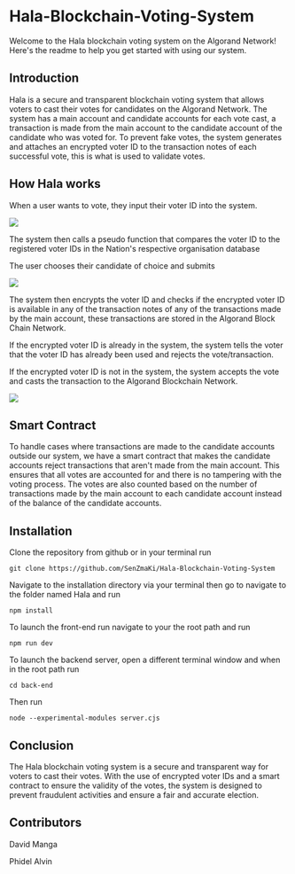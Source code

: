 # Hala-Blockchain-Voting-System
Welcome to the Hala blockchain voting system on the Algorand Network! Here's the readme to help you get started with using our system.

## Introduction
Hala is a secure and transparent blockchain voting system that allows voters to cast their votes for candidates on the Algorand Network. The system has a main account and candidate accounts for each vote cast, a transaction is made from the main account to the candidate account of the candidate who was voted for. 
To prevent fake votes, the system generates and attaches an encrypted voter ID to the transaction notes of each successful vote, this is what is used to validate votes.

## How Hala works

When a user wants to vote, they input their voter ID into the system.

<image src="https://raw.githubusercontent.com/SenZmaKi/Hala-Blockchain-Voting-System/master/screenshots/input-voter-id.jpeg">

The system then calls a pseudo function that compares the voter ID to the registered voter IDs in the Nation's respective organisation database

The user chooses their candidate of choice and submits

<image src="https://raw.githubusercontent.com/SenZmaKi/Hala-Blockchain-Voting-System/master/screenshots/choose-candidate.jpeg">

The system then encrypts the voter ID and checks if the encrypted voter ID is available in any of the transaction notes of any of the transactions made by the main account, these transactions are stored in the Algorand Block Chain Network. 

If the encrypted voter ID is already in the system, the system tells the voter that the voter ID has already been used and rejects the vote/transaction.

If the encrypted voter ID is not in the system, the system accepts the vote and casts the transaction to the Algorand Blockchain Network.

<image src="https://raw.githubusercontent.com/SenZmaKi/Hala-Blockchain-Voting-System/master/screenshots/succesful-vote.jpeg">

## Smart Contract
To handle cases where transactions are made to the candidate accounts outside our system, we have a smart contract that makes the candidate accounts reject transactions that aren't made from the main account. This ensures that all votes are accounted for and there is no tampering with the voting process.
The votes are also counted based on the number of transactions made by the main account to each candidate account instead of the balance of the candidate accounts.


## Installation
Clone the repository from github or in your terminal run

```git clone https://github.com/SenZmaKi/Hala-Blockchain-Voting-System```

Navigate to the installation directory via your terminal then go to navigate to the folder named Hala and run

```npm install ```

To launch the front-end run navigate to your the root path and run

```npm run dev```

To launch the backend server, open a different terminal window and when in the root path run 

```cd back-end```

Then run 

```node --experimental-modules server.cjs```

## Conclusion
The Hala blockchain voting system is a secure and transparent way for voters to cast their votes. With the use of encrypted voter IDs and a smart contract to ensure the validity of the votes, the system is designed to prevent fraudulent activities and ensure a fair and accurate election.

## Contributors

David Manga
  
Phidel Alvin
